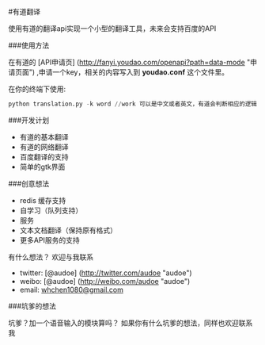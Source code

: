 #有道翻译

使用有道的翻译api实现一个小型的翻译工具，未来会支持百度的API

###使用方法

在有道的 [API申请页] (http://fanyi.youdao.com/openapi?path=data-mode "申请页面")
,申请一个key，相关的内容写入到 **youdao.conf** 这个文件里。

在你的终端下使用:

```python
python translation.py -k word //work 可以是中文或者英文，有道会判断相应的逻辑
```

###开发计划

- 有道的基本翻译
- 有道的网络翻译
- 百度翻译的支持
- 简单的gtk界面

###创意想法

- redis 缓存支持
- 自学习（队列支持）
- 服务
- 文本文档翻译（保持原有格式）
- 更多API服务的支持



有什么想法？
欢迎与我联系

- twitter: [@audoe] (http://twitter.com/audoe "audoe")
- weibo:  [@audoe] (http://weibo.com/audoe "audoe")
- email: whchen1080@gmail.com


###坑爹的想法


坑爹？加一个语音输入的模块算吗？
如果你有什么坑爹的想法，同样也欢迎联系我
